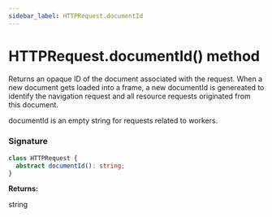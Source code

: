 ```yaml
---
sidebar_label: HTTPRequest.documentId
---
```


# HTTPRequest.documentId() method

Returns an opaque ID of the document associated with the request. When a new document gets loaded into a frame, a new documentId is genereated to identify the navigation request and all resource requests originated from this document.

documentId is an empty string for requests related to workers.

### Signature

```typescript
class HTTPRequest {
  abstract documentId(): string;
}
```

**Returns:**

string
